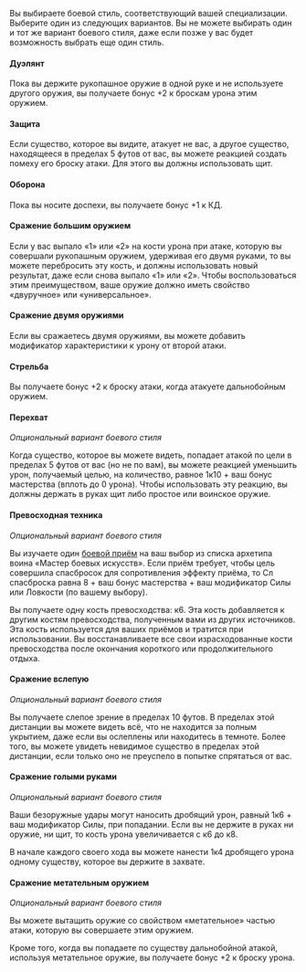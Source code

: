 Вы выбираете боевой стиль, соответствующий вашей специализации. Выберите один из следующих вариантов. Вы не можете выбирать один и тот же вариант боевого стиля, даже если позже у вас будет возможность выбрать еще один стиль.

#### Дуэлянт

Пока вы держите рукопашное оружие в одной руке и не используете другого оружия, вы получаете бонус +2 к броскам урона этим оружием.

#### Защита

Если существо, которое вы видите, атакует не вас, а другое существо, находящееся в пределах 5 футов от вас, вы можете реакцией создать помеху его броску атаки. Для этого вы должны использовать щит.

#### Оборона

Пока вы носите доспехи, вы получаете бонус +1 к КД.

#### Сражение большим оружием

Если у вас выпало «1» или «2» на кости урона при атаке, которую вы совершали рукопашным оружием, удерживая его двумя руками, то вы можете перебросить эту кость, и должны использовать новый результат, даже если снова выпало «1» или «2». Чтобы воспользоваться этим преимуществом, ваше оружие должно иметь свойство «двуручное» или «универсальное».

#### Сражение двумя оружиями

Если вы сражаетесь двумя оружиями, вы можете добавить модификатор характеристики к урону от второй атаки.

#### Стрельба

Вы получаете бонус +2 к броску атаки, когда атакуете дальнобойным оружием.

#### Перехват

_Опциональный вариант боевого стиля_

Когда существо, которое вы можете видеть, попадает атакой по цели в пределах 5 футов от вас (но не по вам), вы можете реакцией уменьшить урон, получаемый целью, на количество, равное 1к10 + ваш бонус мастерства (вплоть до 0 урона). Чтобы использовать эту реакцию, вы должны держать в руках щит либо простое или воинское оружие.

#### Превосходная техника

_Опциональный вариант боевого стиля_

Вы изучаете один [боевой приём](https://dnd.su/class/91-fighter/#maneuvers "#maneuvers") на ваш выбор из списка архетипа воина «Мастер боевых искусств». Если приём требует, чтобы цель совершила спасбросок для сопротивления эффекту приёма, то Сл спасброска равна 8 + ваш бонус мастерства + ваш модификатор Силы или Ловкости (по вашему выбору).

Вы получаете одну кость превосходства: к6. Эта кость добавляется к другим костям превосходства, полученным вами из других источников. Эта кость используется для ваших приёмов и тратится при использовании. Вы восстанавливаете все свои израсходованные кости превосходства после окончания короткого или продолжительного отдыха.

#### Сражение вслепую

_Опциональный вариант боевого стиля_

Вы получаете слепое зрение в пределах 10 футов. В пределах этой дистанции вы можете видеть всё, что не находится за полным укрытием, даже если вы ослеплены или находитесь в темноте. Более того, вы можете увидеть невидимое существо в пределах этой дистанции, если только оно не преуспело в попытке спрятаться от вас.

#### Сражение голыми руками

_Опциональный вариант боевого стиля_

Ваши безоружные удары могут наносить дробящий урон, равный 1к6 + ваш модификатор Силы, при попадании. Если вы не держите в руках ни оружие, ни щит, то кость урона увеличивается с к6 до к8.

В начале каждого своего хода вы можете нанести 1к4 дробящего урона одному существу, которое вы держите в захвате.

#### Сражение метательным оружием

_Опциональный вариант боевого стиля_

Вы можете вытащить оружие со свойством «метательное» частью атаки, которую вы совершаете этим оружием.

Кроме того, когда вы попадаете по существу дальнобойной атакой, используя метательное оружие, вы получаете бонус +2 к броску урона.